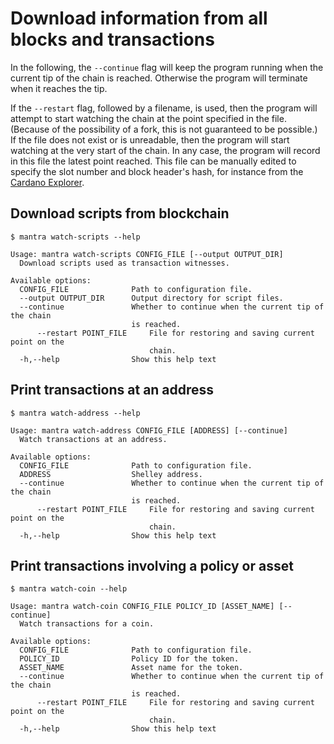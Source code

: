 # Download information from all blocks and transactions

In the following, the `--continue` flag will keep the program running when the current tip of the chain is reached. Otherwise the program will terminate when it reaches the tip.

If the `--restart` flag, followed by a filename, is used, then the program will attempt to start watching the chain at the point specified in the file. (Because of the possibility of a fork, this is not guaranteed to be possible.) If the file does not exist or is unreadable, then the program will start watching at the very start of the chain. In any case, the program will record in this file the latest point reached. This file can be manually edited to specify the slot number and block header's hash, for instance from the [Cardano Explorer](https://explorer.cardano.org/).


## Download scripts from blockchain

	$ mantra watch-scripts --help
	
	Usage: mantra watch-scripts CONFIG_FILE [--output OUTPUT_DIR]
	  Download scripts used as transaction witnesses.
	
	Available options:
	  CONFIG_FILE              Path to configuration file.
	  --output OUTPUT_DIR      Output directory for script files.
	  --continue               Whether to continue when the current tip of the chain
	                           is reached.
          --restart POINT_FILE     File for restoring and saving current point on the
                                   chain.
	  -h,--help                Show this help text


## Print transactions at an address

	$ mantra watch-address --help
	
	Usage: mantra watch-address CONFIG_FILE [ADDRESS] [--continue]
	  Watch transactions at an address.
	
	Available options:
	  CONFIG_FILE              Path to configuration file.
	  ADDRESS                  Shelley address.
	  --continue               Whether to continue when the current tip of the chain
	                           is reached.
          --restart POINT_FILE     File for restoring and saving current point on the
                                   chain.
	  -h,--help                Show this help text


## Print transactions involving a policy or asset

	$ mantra watch-coin --help
	
	Usage: mantra watch-coin CONFIG_FILE POLICY_ID [ASSET_NAME] [--continue]
	  Watch transactions for a coin.
	
	Available options:
	  CONFIG_FILE              Path to configuration file.
	  POLICY_ID                Policy ID for the token.
	  ASSET_NAME               Asset name for the token.
	  --continue               Whether to continue when the current tip of the chain
	                           is reached.
          --restart POINT_FILE     File for restoring and saving current point on the
                                   chain.
	  -h,--help                Show this help text

